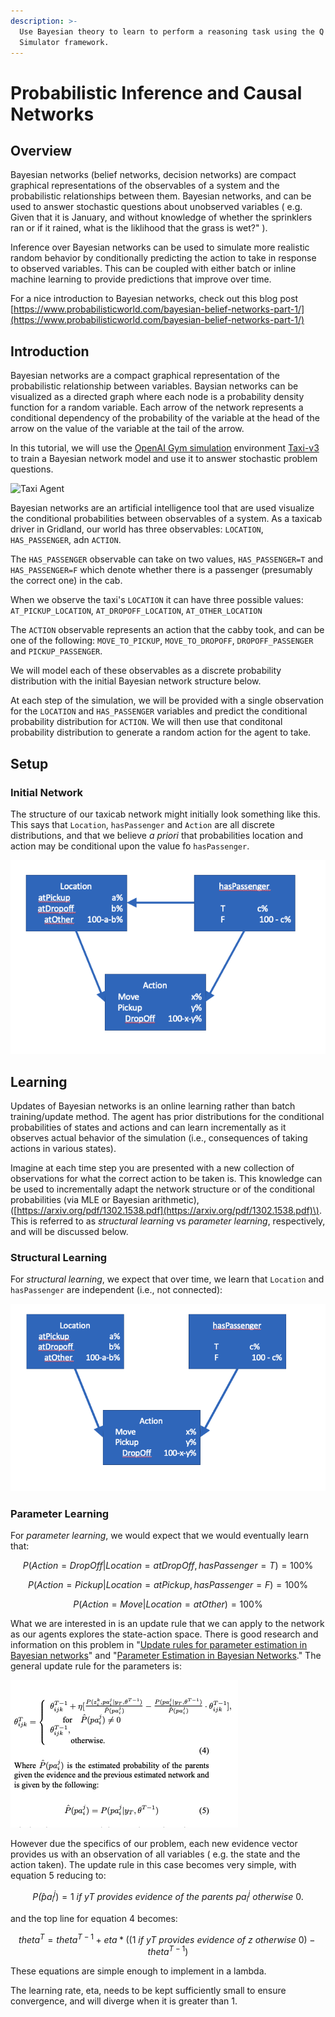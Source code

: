 ```yaml
---
description: >-
  Use Bayesian theory to learn to perform a reasoning task using the Q AI
  Simulator framework.
---
```


# Probabilistic Inference and Causal Networks

## Overview

Bayesian networks \(belief networks, decision networks\) are compact graphical representations of the observables of a system and the probabilistic relationships between them. Bayesian networks, and can be used to answer stochastic questions about unobserved variables \( e.g. Given that it is January, and without knowledge of whether the sprinklers ran or if it rained, what is the liklihood that the grass is wet?" \). 

Inference over Bayesian networks can be used to simulate more realistic random behavior by conditionally predicting the action to take in response to observed variables. This can be coupled with either batch or inline machine learning to provide predictions that improve over time.

For a nice introduction to Bayesian networks, check out this blog post [https://www.probabilisticworld.com/bayesian-belief-networks-part-1/](https://www.probabilisticworld.com/bayesian-belief-networks-part-1/)

## Introduction

Bayesian networks are a compact graphical representation of the probabilistic relationship between variables. Baysian networks can be visualized as a directed graph where each node is a probability density function for a random variable. Each arrow of the network represents a conditional dependency of the probability of the variable at the head of the arrow on the value of the variable at the tail of the arrow.

In this tutorial, we will use the [OpenAI Gym simulation](https://maana.gitbook.io/q/v/3.2.1/product-guide/reference-guide/ai-simulator-framework/simulators/openai-gym) environment [Taxi-v3](https://maana.gitbook.io/q/v/3.2.1/product-guide/reference-guide/ai-simulator-framework/simulators/openai-gym/taxi-v3-environment) to train a Bayesian network model and use it to answer 
stochastic problem questions.   

![Taxi Agent](https://blobscdn.gitbook.com/v0/b/gitbook-28427.appspot.com/o/assets%2F-LYmLcKZqkPDaczox0i1%2F-LvA4tIQf0sbY5ijjAM4%2F-LvA6FA2bcTJ6q0Ug7th%2Ftaxi.png?alt=media&token=5be76a7f-3615-4690-9919-cd5fd4e5049f)

Bayesian networks are an artificial intelligence tool that are used visualize the conditional probabilities between
observables of a system.     As a taxicab driver in Gridland, our world has three observables: `LOCATION`, `HAS_PASSENGER`, adn `ACTION`.  

The `HAS_PASSENGER` observable can take on two values, `HAS_PASSENGER=T` and `HAS_PASSENGER=F` which denote whether there is a passenger (presumably the correct one) in the cab.

When we observe the taxi's `LOCATION` it can have three possible values: `AT_PICKUP_LOCATION`, `AT_DROPOFF_LOCATION`, `AT_OTHER_LOCATION`

The `ACTION` observable represents an action that the cabby took, and can be one of the following: `MOVE_TO_PICKUP`, `MOVE_TO_DROPOFF`, `DROPOFF_PASSENGER` and `PICKUP_PASSENGER`.   

We will model each of these observables as a discrete probability distribution with the initial Bayesian network structure below.

At each step of the simulation, we will be provided with a single observation for the `LOCATION` and `HAS_PASSENGER` variables and predict the conditional probability distribution for `ACTION`.  We will then use that conditonal probability distribution to generate a random action for the agent to take.    

## Setup


### Initial Network

The structure of our taxicab network might initially look something like this. This says that `Location`, `hasPassenger` and `Action` are all discrete distributions, and that we believe _a priori_ that probabilities location and action may be conditional upon the value fo `hasPassenger`.

![](../../../.gitbook/assets/screen-shot-2019-12-03-at-7.17.59-am.png)

## Learning

Updates of Bayesian networks is an online learning rather than batch training/update method. The agent has prior distributions for the conditional probabilities of states and actions and can learn incrementally as it observes actual behavior of the simulation \(i.e., consequences of taking actions in various states\).

Imagine at each time step you are presented with a new collection of observations for what the correct action to be taken is. This knowledge can be used to incrementally adapt the network structure or of the conditional probabilities \(via MLE or Bayesian arithmetic\), \([https://arxiv.org/pdf/1302.1538.pdf](https://arxiv.org/pdf/1302.1538.pdf)\). This is referred to as _structural learning_ vs _parameter learning_, respectively, and will be discussed below.

### Structural Learning

For _structural learning_, we expect that over time, we learn that `Location` and `hasPassenger` are independent \(i.e., not connected\):

![](../../../.gitbook/assets/screen-shot-2019-12-03-at-7.35.03-am.png)

### Parameter Learning

For _parameter learning_, we would expect that we would eventually learn that:

$$
P( Action = DropOff | Location = atDropOff, hasPassenger = T ) = 100\%
$$

$$
P( Action = Pickup  | Location = atPickup, hasPassenger = F ) = 100\%
$$

$$
P( Action = Move | Location = atOther ) = 100\%
$$

What we are interested in is an update rule that we can apply to the network as our agents explores the state-action space. There is good research and information on this problem in "[Update rules for parameter estimation in Bayesian networks](https://arxiv.org/pdf/1302.1519.pdf)" and "[Parameter Estimation in Bayesian Networks](https://courses.cs.ut.ee/2009/bayesian-networks/orasmaa-liin-chapter-6.pdf)." The general update rule for the parameters is:

![The general update rule for the parameters of a Bayesian network](../../../.gitbook/assets/screen-shot-2019-12-03-at-9.52.28-am.png)

However due the specifics of our problem, each new evidence vector provides us with an observation of all variables \( e.g. the state and the action taken\). The update rule in this case becomes very simple, with equation 5 reducing to:

$$
P\hat(pa^j_i) = 1\ if\ yT\ provides\ evidence\ of\ the\ parents\ pa_i^j\ otherwise\ 0.
$$

and the top line for equation 4 becomes:

$$
theta^T = theta^{T-1} + eta * (  (1\ if\ yT\ provides\ evidence\ of\ z\ otherwise\ 0) - theta^{T-1})
$$

These equations are simple enough to implement in a lambda.

The learning rate, eta, needs to be kept sufficiently small to ensure convergence, and will diverge when it is greater than 1.

